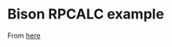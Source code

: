 Bison RPCALC example
====================
From [here]("https://www.gnu.org/software/bison/manual/bison.html#RPN-Calc")
